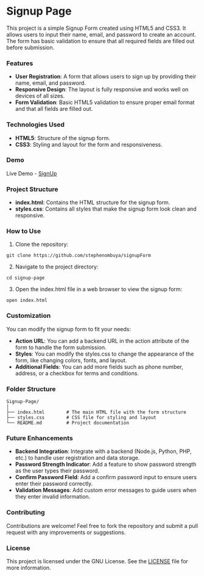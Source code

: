 # **Signup Page**
This project is a simple Signup Form created using HTML5 and CSS3. It allows users to input their name, email, and password to create an account. The form has basic validation to ensure that all required fields are filled out before submission.



### **Features**
- **User Registration**: A form that allows users to sign up by providing their name, email, and password.
- **Responsive Design**: The layout is fully responsive and works well on devices of all sizes.
- **Form Validation**: Basic HTML5 validation to ensure proper email format and that all fields are filled out.



### **Technologies Used**
- **HTML5**: Structure of the signup form.
- **CSS3**: Styling and layout for the form and responsiveness.



### **Demo**
Live Demo - [SignUp]()<!-- Add a link to a live demo of the project if available -->



### **Project Structure**
- **index.html**: Contains the HTML structure for the signup form.
- **styles.css**: Contains all styles that make the signup form look clean and responsive.



### **How to Use**
1. Clone the repository:

```
git clone https://github.com/stephenombuya/signupForm
```

2. Navigate to the project directory:

```
cd signup-page
```

3. Open the index.html file in a web browser to view the signup form:

```
open index.html
```



### **Customization**
You can modify the signup form to fit your needs:

- **Action URL**: You can add a backend URL in the action attribute of the form to handle the form submission.
- **Styles**: You can modify the styles.css to change the appearance of the form, like changing colors, fonts, and layout.
- **Additional Fields**: You can add more fields such as phone number, address, or a checkbox for terms and conditions.



### **Folder Structure**

```
Signup-Page/
│
├── index.html        # The main HTML file with the form structure
├── styles.css        # CSS file for styling and layout
└── README.md         # Project documentation
```



### **Future Enhancements**
- **Backend Integration**: Integrate with a backend (Node.js, Python, PHP, etc.) to handle user registration and data storage.
- **Password Strength Indicator**: Add a feature to show password strength as the user types their password.
- **Confirm Password Field**: Add a confirm password input to ensure users enter their password correctly.
- **Validation Messages**: Add custom error messages to guide users when they enter invalid information.



### **Contributing**
Contributions are welcome! Feel free to fork the repository and submit a pull request with any improvements or suggestions.



### **License**
This project is licensed under the GNU License. See the [LICENSE](https://github.com/stephenombuya/signupForm/blob/main/LICENSE) file for more information.
